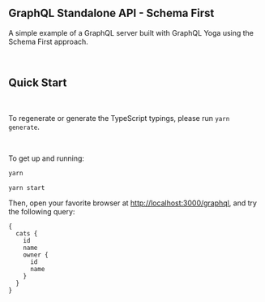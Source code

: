 ## GraphQL Standalone API - Schema First
A simple example of a GraphQL server built with GraphQL Yoga using the Schema First approach.


<p>&nbsp;</p>

## Quick Start

<br/>

To regenerate or generate the TypeScript typings, please run `yarn generate`.


<br/>


To get up and running:

```sh
yarn

yarn start
```

Then, open your favorite browser at [http://localhost:3000/graphql](http://localhost:3000/graphql), and try the following query:

```gql
{
  cats {
    id
    name
    owner {
      id
      name
    }
  }
}
```
